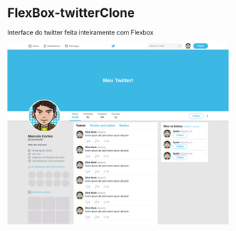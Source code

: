 # FlexBox-twitterClone

Interface do twitter feita inteiramente com Flexbox

![](images/twitterClone.png)
